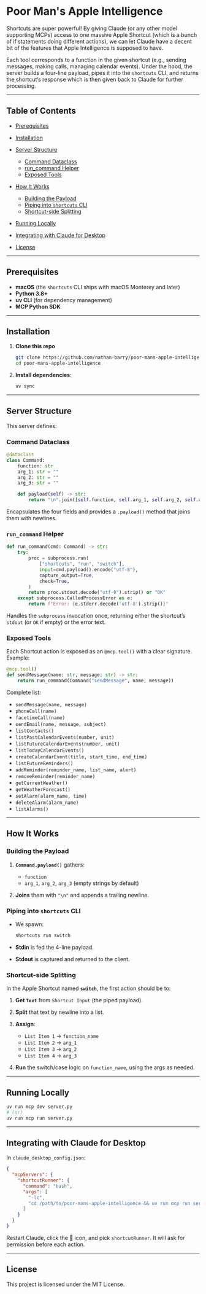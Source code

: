 # Poor Man's Apple Intelligence

Shortcuts are super powerful! By giving Claude (or any other model supporting MCPs) access to one massive Apple Shortcut (which is a bunch of if statements doing different actions), we can let Claude have a decent bit of the features that Apple Intelligence is supposed to have.

Each tool corresponds to a function in the given shortcut (e.g., sending messages, making calls, managing calendar events). Under the hood, the server builds a four-line payload, pipes it into the `shortcuts` CLI, and returns the shortcut’s response which is then given back to Claude for further processing.

---

## Table of Contents

* [Prerequisites](#prerequisites)
* [Installation](#installation)
* [Server Structure](#server-structure)

  * [Command Dataclass](#command-dataclass)
  * [run\_command Helper](#run_command-helper)
  * [Exposed Tools](#exposed-tools)
* [How It Works](#how-it-works)

  * [Building the Payload](#building-the-payload)
  * [Piping into `shortcuts` CLI](#piping-into-shortcuts-cli)
  * [Shortcut-side Splitting](#shortcut-side-splitting)
* [Running Locally](#running-locally)
* [Integrating with Claude for Desktop](#integrating-with-claude-for-desktop)
* [License](#license)

---

## Prerequisites

* **macOS** (the `shortcuts` CLI ships with macOS Monterey and later)
* **Python 3.8+**
* **uv CLI** (for dependency management)
* **MCP Python SDK**

---

## Installation

1. **Clone this repo**

   ```bash
   git clone https://github.com/nathan-barry/poor-mans-apple-intelligence.git
   cd poor-mans-apple-intelligence
   ```

2. **Install dependencies**:

   ```bash
   uv sync
   ```

---

## Server Structure

This server defines:

### Command Dataclass

```python
@dataclass
class Command:
    function: str
    arg_1: str = ""
    arg_2: str = ""
    arg_3: str = ""

    def payload(self) -> str:
        return "\n".join([self.function, self.arg_1, self.arg_2, self.arg_3]) + "\n"
```

Encapsulates the four fields and provides a `.payload()` method that joins them with newlines.

### `run_command` Helper

```python
def run_command(cmd: Command) -> str:
    try:
        proc = subprocess.run(
            ["shortcuts", "run", "switch"],
            input=cmd.payload().encode("utf-8"),
            capture_output=True,
            check=True,
        )
        return proc.stdout.decode("utf-8").strip() or "OK"
    except subprocess.CalledProcessError as e:
        return f"Error: {e.stderr.decode('utf-8').strip()}"
```

Handles the `subprocess` invocation once, returning either the shortcut’s `stdout` (or `OK` if empty) or the error text.

### Exposed Tools

Each Shortcut action is exposed as an `@mcp.tool()` with a clear signature. Example:

```python
@mcp.tool()
def sendMessage(name: str, message: str) -> str:
    return run_command(Command("sendMessage", name, message))
```

Complete list:

* `sendMessage(name, message)`
* `phoneCall(name)`
* `facetimeCall(name)`
* `sendEmail(name, message, subject)`
* `listContacts()`
* `listPastCalendarEvents(number, unit)`
* `listFutureCalendarEvents(number, unit)`
* `listTodayCalendarEvents()`
* `createCalendarEvent(title, start_time, end_time)`
* `listFutureReminders()`
* `addReminder(reminder_name, list_name, alert)`
* `removeReminder(reminder_name)`
* `getCurrentWeather()`
* `getWeatherForecast()`
* `setAlarm(alarm_name, time)`
* `deleteAlarm(alarm_name)`
* `listAlarms()`

---

## How It Works

### Building the Payload

1. **`Command.payload()`** gathers:

   * `function`
   * `arg_1`, `arg_2`, `arg_3` (empty strings by default)
2. **Joins** them with `"\n"` and appends a trailing newline.

### Piping into `shortcuts` CLI

* We spawn:

  ```bash
  shortcuts run switch
  ```
* **Stdin** is fed the 4-line payload.
* **Stdout** is captured and returned to the client.

### Shortcut-side Splitting

In the Apple Shortcut named **`switch`**, the first action should be to:

1. **Get `Text`** from `Shortcut Input` (the piped payload).
2. **Split** that text by newline into a list.
3. **Assign**:

   * `List Item 1` → `function_name`
   * `List Item 2` → `arg_1`
   * `List Item 3` → `arg_2`
   * `List Item 4` → `arg_3`
4. **Run** the switch/case logic on `function_name`, using the args as needed.

---

## Running Locally

```bash
uv run mcp dev server.py
# (or)
uv run mcp run server.py
```

---

## Integrating with Claude for Desktop

In `claude_desktop_config.json`:

```json
{
  "mcpServers": {
    "shortcutRunner": {
      "command": "bash",
      "args": [
        "-lc",
        "cd /path/to/poor-mans-apple-intelligence && uv run mcp run server.py"
      ]
    }
  }
}
```

Restart Claude, click the 🔨 icon, and pick `shortcutRunner`. It will ask for permission before each action.

---

## License

This project is licensed under the MIT License.
